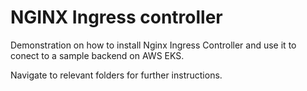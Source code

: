 # NGINX Ingress controller

Demonstration on how to install Nginx Ingress Controller and use it to conect to a sample backend on AWS EKS.

Navigate to relevant folders for further instructions.
